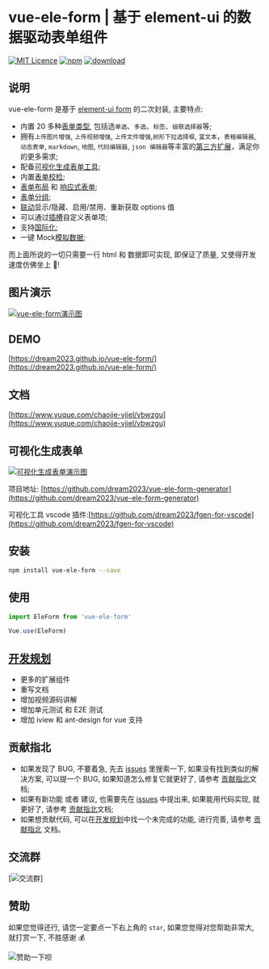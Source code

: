 # vue-ele-form | 基于 element-ui 的数据驱动表单组件

[![MIT Licence](https://img.shields.io/npm/l/vue-ele-form.svg)](https://img.shields.io/apm/l/vue-ele-form.svg)
[![npm](https://img.shields.io/npm/v/vue-ele-form.svg)](https://www.npmjs.com/package/vue-ele-form)
[![download](https://img.shields.io/npm/dt/vue-ele-form)](https://npmcharts.com/compare/vue-ele-form?minimal=true)

## 说明

vue-ele-form 是基于 [element-ui form](https://element.eleme.cn/#/zh-CN/component/form) 的二次封装, 主要特点:

- 内置 20 多种[表单类型](https://www.yuque.com/chaojie-vjiel/vbwzgu/kz163g), 包括选`单选`、`多选`、`标签`、`级联选择器`等;
- 拥有`上传图片增强`, `上传视频增强`, `上传文件增强`,`树形下拉选择框`, `富文本`，`表格编辑器`, `动态表单`, `markdown`, `地图`, `代码编辑器`, `json 编辑器`等丰富的[第三方扩展](https://www.yuque.com/chaojie-vjiel/vbwzgu/inlpxy)，满足你的更多需求;
- 配备[可视化生成表单工具](https://github.com/dream2023/vue-ele-form-generator);
- 内置[表单校检](https://www.yuque.com/chaojie-vjiel/vbwzgu/dyw8a7#GLim1);
- [表单布局](https://www.yuque.com/chaojie-vjiel/vbwzgu/iw5dzf#uuQkg) 和 [响应式表单](https://www.yuque.com/chaojie-vjiel/vbwzgu/yadlgw);
- [表单分组](https://www.yuque.com/chaojie-vjiel/vbwzgu/ue72yy);
- [联动](https://www.yuque.com/chaojie-vjiel/vbwzgu/rgenav)显示/隐藏、启用/禁用、重新获取 options 值
- 可以通过[插槽](https://www.yuque.com/chaojie-vjiel/vbwzgu/cmerhn)自定义表单项;
- 支持[国际化](https://www.yuque.com/chaojie-vjiel/vbwzgu/gh11wg);
- 一键 Mock[模拟数据](https://www.yuque.com/chaojie-vjiel/vbwzgu/ugbzgz);

而上面所说的一切只需要一行 html 和 数据即可实现, 即保证了质量, 又使得开发速度仿佛坐上 🚀!

## 图片演示

[![vue-ele-form演示图](https://cdn.nlark.com/yuque/0/2019/gif/364322/1562480512617-33250d66-d4d4-42a4-b61a-172a746855d8.gif)](https://dream2023.github.io/vue-ele-form/)

## DEMO

[https://dream2023.github.io/vue-ele-form/](https://dream2023.github.io/vue-ele-form/)

## 文档

[https://www.yuque.com/chaojie-vjiel/vbwzgu](https://www.yuque.com/chaojie-vjiel/vbwzgu)

## 可视化生成表单

[![可视化生成表单演示图](https://s2.ax1x.com/2020/01/14/lb1PL6.gif)](https://github.com/dream2023/vue-ele-form-generator)

项目地址: [https://github.com/dream2023/vue-ele-form-generator](https://github.com/dream2023/vue-ele-form-generator)

可视化工具 vscode 插件:[https://github.com/dream2023/fgen-for-vscode](https://github.com/dream2023/fgen-for-vscode)

## 安装

```bash
npm install vue-ele-form --save
```

## 使用

```js
import EleForm from 'vue-ele-form'

Vue.use(EleForm)
```

## [开发规划](https://github.com/dream2023/vue-ele-form/projects/1)

- 更多的扩展组件
- 重写文档
- 增加视频源码讲解
- 增加单元测试 和 E2E 测试
- 增加 iview 和 ant-design for vue 支持

## 贡献指北

- 如果发现了 BUG, 不要着急, 先去 [issues](https://github.com/dream2023/vue-ele-form/issues) 里搜索一下, 如果没有找到类似的解决方案, 可以提一个 BUG, 如果知道怎么修复它就更好了, 请参考 [贡献指北](./CONTRIBUTING.md)文档;
- 如果有新功能 或者 建议, 也需要先在 [issues](https://github.com/dream2023/vue-ele-form/issues) 中提出来, 如果能用代码实现, 就更好了, 请参考 [贡献指北](./CONTRIBUTING.md)文档;
- 如果想贡献代码, 可以在[开发规划](https://github.com/dream2023/vue-ele-form/projects)中找一个未完成的功能, 进行完善, 请参考 [贡献指北](./CONTRIBUTING.md) 文档。

## 交流群

[![交流群](https://s2.ax1x.com/2020/01/31/13TD74.md.png)]

## 赞助

如果您觉得还行, 请您一定要点一下右上角的 `star`, 如果您觉得对您帮助非常大, 就打赏一下, 不胜感谢 💰

![赞助一下呗](https://cdn.nlark.com/yuque/0/2019/jpeg/364322/1572775994043-19a52258-9ff3-44ac-bf5f-bfcd5cd79a53.jpeg?x-oss-process=image/resize,w_746)
